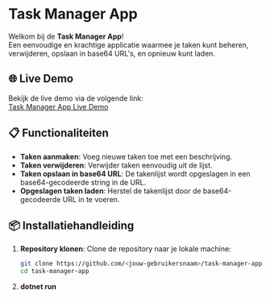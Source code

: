 # Task Manager App

Welkom bij de **Task Manager App**!  
Een eenvoudige en krachtige applicatie waarmee je taken kunt beheren, verwijderen, opslaan in base64 URL's, en opnieuw kunt laden.

## 🌐 Live Demo
Bekijk de live demo via de volgende link:  
[Task Manager App Live Demo](http://meetup-app.runasp.net/)

## 📋 Functionaliteiten
- **Taken aanmaken**: Voeg nieuwe taken toe met een beschrijving.
- **Taken verwijderen**: Verwijder taken eenvoudig uit de lijst.
- **Taken opslaan in base64 URL**: De takenlijst wordt opgeslagen in een base64-gecodeerde string in de URL.
- **Opgeslagen taken laden**: Herstel de takenlijst door de base64-gecodeerde URL in te voeren.

## 📦 Installatiehandleiding

1. **Repository klonen**:
   Clone de repository naar je lokale machine:
   ```bash
   git clone https://github.com/<jouw-gebruikersnaam>/task-manager-app.git
   cd task-manager-app
2. **dotnet run**
